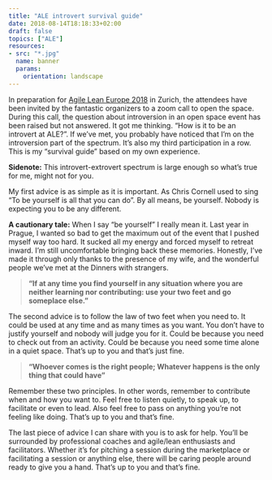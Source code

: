 ```yaml
---
title: "ALE introvert survival guide"
date: 2018-08-14T18:18:33+02:00
draft: false
topics: ["ALE"]
resources:
- src: "*.jpg"
  name: banner
  params:
    orientation: landscape
---
```


In preparation for [Agile Lean Europe 2018](https://agilelean.eu) in Zurich, the attendees have been invited by the fantastic organizers to a zoom call to open the space. During this call, the question about introversion in an open space event has been raised but not answered. It got me thinking. “How is it to be an introvert at ALE?”. If we’ve met, you probably have noticed that I’m on the introversion part of the spectrum. It’s also my third participation in a row. This is my “survival guide” based on my own experience.
<!--more-->

**Sidenote:** This introvert-extrovert spectrum is large enough so what’s true for me, might not for you.

My first advice is as simple as it is important. As Chris Cornell used to sing “To be yourself is all that you can do”. By all means, be yourself. Nobody is expecting you to be any different.

**A cautionary tale:** When I say “be yourself” I really mean it. Last year in Prague, I wanted so bad to get the maximum out of the event that I pushed myself way too hard. It sucked all my energy and forced myself to retreat inward. I’m still uncomfortable bringing back these memories. Honestly, I’ve made it through only thanks to the presence of my wife, and the wonderful people we’ve met at the Dinners with strangers.

>**“If at any time you find yourself in any situation where you are neither learning nor contributing: use your two feet and go someplace else.”**

The second advice is to follow the law of two feet when you need to. It could be used at any time and as many times as you want. You don’t have to justify yourself and nobody will judge you for it. Could be because you need to check out from an activity. Could be because you need some time alone in a quiet space. That’s up to you and that’s just fine.

>**“Whoever comes is the right people; Whatever happens is the only thing that could have”**

Remember these two principles. In other words, remember to contribute when and how you want to. Feel free to listen quietly, to speak up, to facilitate or even to lead. Also feel free to pass on anything you’re not feeling like doing. That’s up to you and that’s fine.

The last piece of advice I can share with you is to ask for help. You’ll be surrounded by professional coaches and agile/lean enthusiasts and facilitators. Whether it’s for pitching a session during the marketplace or facilitating a session or anything else, there will be caring people around ready to give you a hand. That’s up to you and that’s fine.
